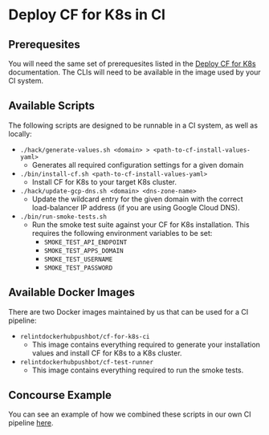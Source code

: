 # Deploy CF for K8s in CI

## Prerequesites

You will need the same set of prerequesites listed in the [Deploy CF for K8s](deploy.md#prerequesites) documentation. The CLIs will need to be available in the image used by your CI system.

## Available Scripts

The following scripts are designed to be runnable in a CI system, as well as locally:

- `./hack/generate-values.sh <domain> > <path-to-cf-install-values-yaml>`
  - Generates all required configuration settings for a given domain
- `./bin/install-cf.sh <path-to-cf-install-values-yaml>`
  - Install CF for K8s to your target K8s cluster.
- `./hack/update-gcp-dns.sh <domain> <dns-zone-name>`
  - Update the wildcard entry for the given domain with the correct load-balancer IP address (if you are using Google Cloud DNS).
- `./bin/run-smoke-tests.sh`
  - Run the smoke test suite against your CF for K8s installation. This requires the following environment variables to be set:
    - `SMOKE_TEST_API_ENDPOINT`
    - `SMOKE_TEST_APPS_DOMAIN`
    - `SMOKE_TEST_USERNAME`
    - `SMOKE_TEST_PASSWORD`
    
## Available Docker Images

There are two Docker images maintained by us that can be used for a CI pipeline:

- `relintdockerhubpushbot/cf-for-k8s-ci`
  - This image contains everything required to generate your installation values and install CF for K8s to a K8s cluster.
- `relintdockerhubpushbot/cf-test-runner`
  - This image contains everything required to run the smoke tests.

## Concourse Example

You can see an example of how we combined these scripts in our own CI pipeline [here](../ci/pipelines/cf-for-k8s.yml).
